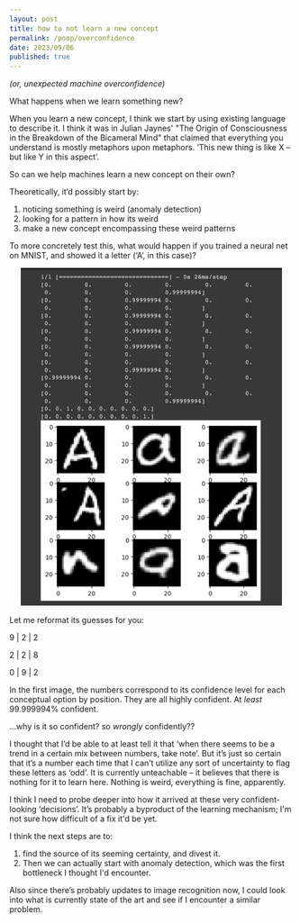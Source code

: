 ```yaml
---
layout: post
title: how to not learn a new concept
permalink: /poop/overconfidence
date: 2023/09/06
published: true
---
```


_(or, unexpected machine overconfidence)_

What happens when we learn something new? 

When you learn a new concept, I think we start by using existing language to describe it. I think it was in Julian Jaynes' "The Origin of Consciousness in the Breakdown of the Bicameral Mind" that claimed that everything you understand is mostly metaphors upon metaphors. ‘This new thing is like X – but like Y in this aspect’. 

So can we help machines learn a new concept on their own?

Theoretically, it’d possibly start by:
1. noticing something is weird (anomaly detection)
2. looking for a pattern in how its weird
3. make a new concept encompassing these weird patterns

To more concretely test this, what would happen if you trained a neural net on MNIST, and showed it a letter (‘A’, in this case)?  

<center><img src="../documents/not_mnist.png" title="not MNIST" style='width="400"; height:600px;'/></center>

Let me reformat its guesses for you:

9 | 2 | 2

2 | 2 | 8

0 | 9 | 2

In the first image, the numbers correspond to its confidence level for each conceptual option by position. They are all highly confident. At _least_ 99.999994% confident.

…why is it so confident? so _wrongly_ confidently??

I thought that I’d be able to at least tell it that ‘when there seems to be a trend in a certain mix between numbers, take note’. But it’s just so certain that it’s a number each time that I can’t utilize any sort of uncertainty to flag these letters as ‘odd’. It is currently unteachable – it believes that there is nothing for it to learn here. Nothing is weird, everything is fine, apparently.   

I think I need to probe deeper into how it arrived at these very confident-looking ‘decisions’. It’s probably a byproduct of the learning mechanism; I'm not sure how difficult of a fix it'd be yet.  

I think the next steps are to:
1. find the source of its seeming certainty, and divest it. 
2. Then we can actually start with anomaly detection, which was the first bottleneck I thought I'd encounter.

Also since there’s probably updates to image recognition now, I could look into what is currently state of the art and see if I encounter a similar problem. 
